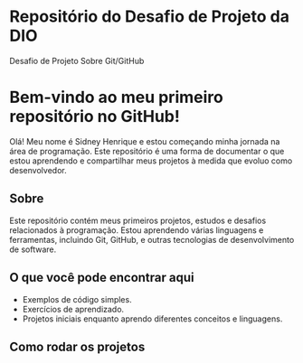 # Repositório do Desafio de Projeto da DIO
Desafio de Projeto Sobre Git/GitHub

# Bem-vindo ao meu primeiro repositório no GitHub!

Olá! Meu nome é Sidney Henrique e estou começando minha jornada na área de programação. Este repositório é uma forma de documentar o que estou aprendendo e compartilhar meus projetos à medida que evoluo como desenvolvedor.

## Sobre

Este repositório contém meus primeiros projetos, estudos e desafios relacionados à programação. Estou aprendendo várias linguagens e ferramentas, incluindo Git, GitHub, e outras tecnologias de desenvolvimento de software.

## O que você pode encontrar aqui

- Exemplos de código simples.
- Exercícios de aprendizado.
- Projetos iniciais enquanto aprendo diferentes conceitos e linguagens.

## Como rodar os projetos


